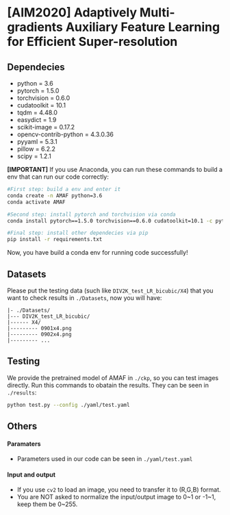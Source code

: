 # [AIM2020] Adaptively Multi-gradients Auxiliary Feature Learning for Efficient Super-resolution

## Dependecies
- python = 3.6
- pytorch = 1.5.0
- torchvision = 0.6.0
- cudatoolkit = 10.1
- tqdm = 4.48.0
- easydict = 1.9
- scikit-image = 0.17.2
- opencv-contrib-python = 4.3.0.36
- pyyaml = 5.3.1
- pillow = 6.2.2
- scipy = 1.2.1

**[IMPORTANT]** If you use Anaconda, you can run these commands to build a env that can run our code correctly:
```bash
#First step: build a env and enter it
conda create -n AMAF python=3.6
conda activate AMAF

#Second step: install pytorch and torchvision via conda
conda install pytorch==1.5.0 torchvision==0.6.0 cudatoolkit=10.1 -c pytorch

#Final step: install other dependecies via pip
pip install -r requirements.txt
```
Now, you have build a conda env for running code successfully!


## Datasets
Please put the testing data (such like `DIV2K_test_LR_bicubic/X4`) that you want to check results in `./Datasets`, now you will have:

```
|- ./Datasets/
|--- DIV2K_test_LR_bicubic/
|------ X4/
|--------- 0901x4.png
|--------- 0902x4.png
|--------- ...
```

## Testing
We provide the pretrained model of AMAF in `./ckp`, so you can test images directly. Run this commands to obatain the results. They can be seen in `./results`:

```bash
python test.py --config ./yaml/test.yaml
```

## Others
#### Paramaters
- Parameters used in our code can be seen in `./yaml/test.yaml`
#### Input and output
- If you use `cv2` to load an image, you need to transfer it to (R,G,B) format.
- You are NOT asked to normalize the input/output image to 0\~1 or -1\~1, keep them be 0\~255.
